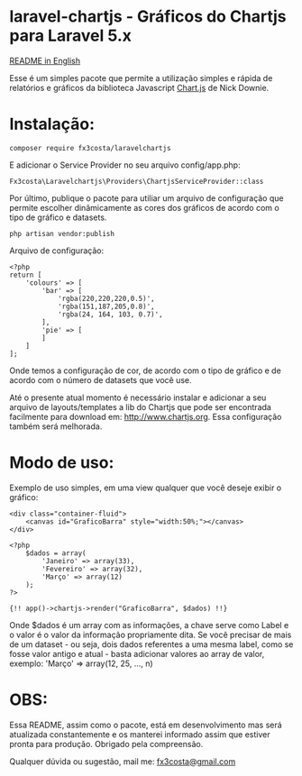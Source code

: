 # laravel-chartjs - Gráficos do Chartjs para Laravel 5.x

[README in English](https://github.com/fxcosta/laravel-chartjs/blob/master/README_en.md)

Esse é um simples pacote que permite a utilização simples e rápida de relatórios e gráficos da biblioteca 
Javascript [Chart.js](http://www.chartjs.org/) de Nick Downie.


# Instalação:
```
composer require fx3costa/laravelchartjs
```

E adicionar o Service Provider no seu arquivo config/app.php:
```
Fx3costa\Laravelchartjs\Providers\ChartjsServiceProvider::class
```

Por último, publique o pacote para utiliar um arquivo de configuração que permite escolher dinâmicamente as cores dos gráficos de acordo com o tipo de gráfico e datasets.
```
php artisan vendor:publish
```

Arquivo de configuração:
```
<?php
return [
    'colours' => [
        'bar' => [
            'rgba(220,220,220,0.5)',
            'rgba(151,187,205,0.8)',
            'rgba(24, 164, 103, 0.7)',
        ],
        'pie' => [
        ]
    ]
];
```
Onde temos a configuração de cor, de acordo com o tipo de gráfico e de acordo com o número de datasets que você use.

Até o presente atual momento é necessário instalar e adicionar a seu arquivo de layouts/templates a lib do Chartjs que pode ser encontrada facilmente para download em: http://www.chartjs.org. Essa configuração também será melhorada.

# Modo de uso:
Exemplo de uso simples, em uma view qualquer que você deseje exibir o gráfico:
```
<div class="container-fluid">
    <canvas id="GraficoBarra" style="width:50%;"></canvas>
</div>

<?php
    $dados = array(
        'Janeiro' => array(33),
        'Fevereiro' => array(32),
        'Março' => array(12)
    );
?>

{!! app()->chartjs->render("GraficoBarra", $dados) !!}
```
Onde $dados é um array com as informações, a chave serve como Label e o valor é o valor da informação propriamente dita. Se você precisar de mais de um dataset - ou seja, dois dados referentes a uma mesma label, como se fosse valor antigo e atual - basta adicionar valores ao array de valor, exemplo: 'Março' => array(12, 25, ..., n)

# OBS:
Essa README, assim como o pacote, está em desenvolvimento mas será atualizada constantemente e os manterei informado assim que
estiver pronta para produção. Obrigado pela compreensão.

Qualquer dúvida ou sugestão, mail me:
fx3costa@gmail.com
